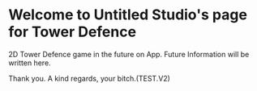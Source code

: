 # Welcome to Untitled Studio's page for Tower Defence
2D Tower Defence game in the future on App.
Future Information will be written here.


Thank you.
A kind regards, your bitch.(TEST.V2)

